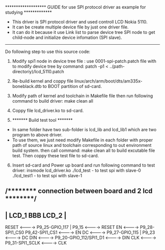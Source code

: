 ******************* GUIDE for use SPI protocol driver as example for studying *************
- This driver is SPI protocol driver and used controll LCD Nokia 5110.
- It can be create multiple device file by just one driver file.
- It can do it because it use Link list to parse device tree SPI node to get child-node and initialize device infomation (SPI slave).
-------------------------------------------------------------------------------------------------------------------------------------
Do following step to use this source code:

1. Modify spi1 node in device tree file : 
	use 0001-spi-patch.patch file with to modify device tree by command:
		patch -p1 < ..(path-directoriy)/lcd_5110.patch

2. Re-build kernel and coppy file linux/arch/arm/boot/dts/am335x-boneblack.dtb to BOOT partition of sd-card.
3. Modify path of kernel and toolchain in Makefile file then run following command to build driver:
	make clean all
4. Coppy file lcd_driver.ko to sd-card.

5. ******* Build test tool *******
 - In same folder have two sub-folder is lcd_lib and lcd_lib1 which are two program to above driver.
 - To use them, we just need modify Makefile in each folder with proper path of source linux and toolchain corresponding to out environment build system.
   then call command:
	make clean all
   to build excutable file test. Then coppy these test file to sd-card.

6. Insert sd-card and Power up board and run following command to test driver:
	insmode lcd_driver.ko
	./lcd_test 	- to test spi with slave-0
	./lcd_test1 	- to test spi with slave-1

/******** connection between board and 2 lcd ********/
---------------------------------------------------------------
| LCD_1               BBB                             LCD_2    |
---------------------------------------------------------------
  RESET <---->    P9_25-GPIO_117  |  P9_15   <---->  RESET
  EN    <---->    P9_28-SPI1_CS0
                  P9_42-SPI1_CS1             <---->  EN
  DC    <---->    P9_27-GPIO_115  |  P9_23   <---->  DC
  DIN   <---->    P9_20-GPIO_112/SPI1_D1     <---->  DIN
  CLK   <---->    P9_31-SPI1_SCLK            <---->  CLK

